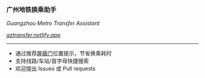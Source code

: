 ### 广州地铁换乘助手

*Guangzhou Metro Transfer Assistant*

*[gztransfer.netlify.app](https://gztransfer.netlify.app)*

---

- 通过推荐[屏蔽门](https://zh.wikipedia.org/wiki/%E6%9C%88%E5%8F%B0%E5%B9%95%E9%96%80#%E5%B9%BF%E5%B7%9E%E5%9C%B0%E9%93%81)位置提示，节省换乘耗时
- 支持线路/车站/首字母快捷搜索
- 欢迎提出 Issues 或 Pull requests
